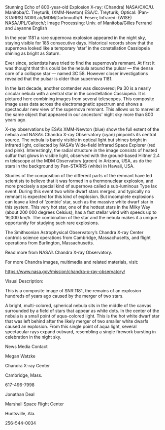 Stunning Echo of 800-year-old Explosion 
 X-ray: (Chandra) NASA/CXC/U. Manitoba/C. Treyturik, (XMM-Newton) ESA/C. Treyturik; Optical: (Pan-STARRS) NOIRLab/MDM/Dartmouth/R. Fesen; Infrared: (WISE) NASA/JPL/Caltech/; Image Processing: Univ. of Manitoba/Gilles Ferrand and Jayanne English

In the year 1181 a rare supernova explosion appeared in the night sky, staying visible for 185 consecutive days. Historical records show that the supernova looked like a temporary ‘star’ in the constellation Cassiopeia shining as bright as Saturn.

Ever since, scientists have tried to find the supernova’s remnant. At first it was thought that this could be the nebula around the pulsar — the dense core of a collapse star — named 3C 58. However closer investigations revealed that the pulsar is older than supernova 1181.

In the last decade, another contender was discovered; Pa 30 is a nearly circular nebula with a central star in the constellation Cassiopeia. It is pictured here combining images from several telescopes. This composite image uses data across the electromagnetic spectrum and shows a spectacular new view of the supernova remnant. This allows us to marvel at the same object that appeared in our ancestors’ night sky more than 800 years ago.

X-ray observations by ESA’s XMM-Newton (blue) show the full extent of the nebula and NASA’s Chandra X-ray Observatory (cyan) pinpoints its central source. The nebula is barely visible in optical light but shines bright in infrared light, collected by NASA’s Wide-field Infrared Space Explorer (red and pink). Interestingly, the radial structure in the image consists of heated sulfur that glows in visible light, observed with the ground-based Hiltner 2.4 m telescope at the MDM Observatory (green) in Arizona, USA, as do the stars in the background by Pan-STARRS (white) in Hawaii, USA.

Studies of the composition of the different parts of the remnant have led scientists to believe that it was formed in a thermonuclear explosion, and more precisely a special kind of supernova called a sub-luminous Type Iax event. During this event two white dwarf stars merged, and typically no remnant is expected for this kind of explosion. But incomplete explosions can leave a kind of ‘zombie’ star, such as the massive white dwarf star in this system. This very hot star, one of the hottest stars in the Milky Way (about 200 000 degrees Celsius), has a fast stellar wind with speeds up to 16,000 km/h. The combination of the star and the nebula makes it a unique opportunity for studying such rare explosions.

The Smithsonian Astrophysical Observatory’s Chandra X-ray Center controls science operations from Cambridge, Massachusetts, and flight operations from Burlington, Massachusetts.

Read more from NASA’s Chandra X-ray Observatory.

For more Chandra images, multimedia and related materials, visit:

https://www.nasa.gov/mission/chandra-x-ray-observatory/

Visual Description:

This is a composite image of SNR 1181, the remains of an explosion hundreds of years ago caused by the merger of two stars.

A bright, multi-colored, spherical nebula sits in the middle of the canvas surrounded by a field of stars that appear as white dots. In the center of the nebula is a small point of aqua-colored light. This is the hot white dwarf star that was left behind after the likely merger of two smaller white dwarfs caused an explosion. From this single point of aqua light, several spectacular rays expand outward, resembling a single firework bursting in celebration in the night sky.

News Media Contact

Megan Watzke

Chandra X-ray Center

Cambridge, Mass.

617-496-7998

Jonathan Deal

Marshall Space Flight Center

Huntsville, Ala.

256-544-0034